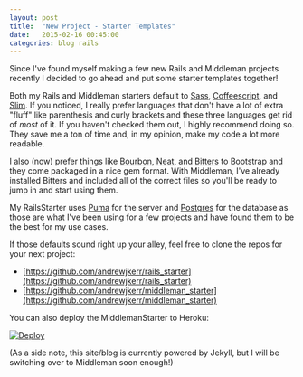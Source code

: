 ```yaml
---
layout: post
title:  "New Project - Starter Templates"
date:   2015-02-16 00:45:00
categories: blog rails
---
```


Since I've found myself making a few new Rails and Middleman projects recently I decided to go ahead and put some starter templates together!

Both my Rails and Middleman starters default to [Sass](http://sass-lang.com/), [Coffeescript](http://coffeescript.org/), and [Slim](http://slim-lang.com/). If you noticed, I really prefer languages that don't have a lot of extra "fluff" like parenthesis and curly brackets and these three languages get rid of _most_ of it. If you haven't checked them out, I highly recommend doing so. They save me a ton of time and, in my opinion, make my code a lot more readable.

I also (now) prefer things like [Bourbon](http://bourbon.io/), [Neat](http://neat.bourbon.io/), and [Bitters](http://bitters.bourbon.io/) to Bootstrap and they come packaged in a nice gem format. With Middleman, I've already installed Bitters and included all of the correct files so you'll be ready to jump in and start using them.

My RailsStarter uses [Puma](https://github.com/puma/puma) for the server and [Postgres](http://www.postgresql.org/) for the database as those are what I've been using for a few projects and have found them to be the best for my use cases.

If those defaults sound right up your alley, feel free to clone the repos for your next project:

- [https://github.com/andrewjkerr/rails_starter](https://github.com/andrewjkerr/rails_starter)
- [https://github.com/andrewjkerr/middleman_starter](https://github.com/andrewjkerr/middleman_starter)

You can also deploy the MiddlemanStarter to Heroku:

[![Deploy](https://www.herokucdn.com/deploy/button.png)](https://heroku.com/deploy?template=https://github.com/andrewjkerr/middleman_starter)

(As a side note, this site/blog is currently powered by Jekyll, but I will be switching over to Middleman soon enough!)